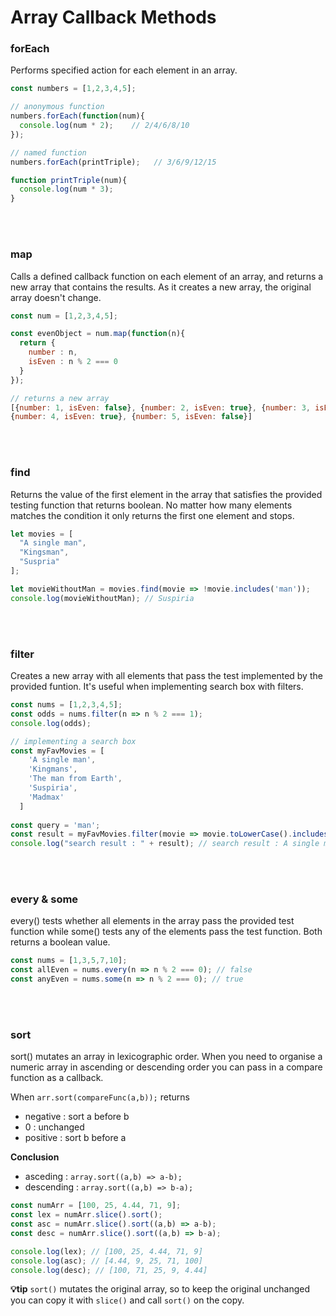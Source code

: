 # Array Callback Methods

### forEach  
Performs specified action for each element in an array.

```javascript
const numbers = [1,2,3,4,5];

// anonymous function
numbers.forEach(function(num){
  console.log(num * 2);    // 2/4/6/8/10
});

// named function
numbers.forEach(printTriple);   // 3/6/9/12/15

function printTriple(num){
  console.log(num * 3);   
}
```
<br/><br/>

### map
Calls a defined callback function on each element of an array, and returns a new array that contains the results. As it creates a new array, the original array doesn't change.
```javascript
const num = [1,2,3,4,5];

const evenObject = num.map(function(n){
  return {
    number : n,
    isEven : n % 2 === 0
  }
});

// returns a new array
[{number: 1, isEven: false}, {number: 2, isEven: true}, {number: 3, isEven: false},
{number: 4, isEven: true}, {number: 5, isEven: false}]
```
<br/><br/>

### find
Returns the value of the first element in the array that satisfies the provided testing function that returns boolean. No matter how many elements matches the condition it only returns the first one element and stops.
```javascript
let movies = [
  "A single man",
  "Kingsman",
  "Suspria"
];

let movieWithoutMan = movies.find(movie => !movie.includes('man'));
console.log(movieWithoutMan); // Suspiria
```
<br/><br/>

### filter
Creates a new array with all elements that pass the test implemented by the provided funtion. It's useful when implementing search box with filters.
```javascript
const nums = [1,2,3,4,5];
const odds = nums.filter(n => n % 2 === 1);
console.log(odds);

// implementing a search box
const myFavMovies = [
    'A single man',
    'Kingmans',
    'The man from Earth',
    'Suspiria',
    'Madmax'
  ]
  
const query = 'man';
const result = myFavMovies.filter(movie => movie.toLowerCase().includes(query));
console.log("search result : " + result); // search result : A single man,Kingmans,The man from Earth 
```
<br/><br/>

### every & some
every() tests whether all elements in the array pass the provided test function while some() tests any of the elements pass the test function. Both returns a boolean value. 
```javascript
const nums = [1,3,5,7,10];
const allEven = nums.every(n => n % 2 === 0); // false
const anyEven = nums.some(n => n % 2 === 0); // true
```
<br/><br/>

### sort
sort() mutates an array in lexicographic order. When you need to organise a numeric array in ascending or descending order you can pass in a compare function as a callback.  

When `arr.sort(compareFunc(a,b));` returns
* negative : sort a before b
* 0 : unchanged
* positive : sort b before a

**Conclusion**
* asceding : `array.sort((a,b) => a-b);`  
* descending : `array.sort((a,b) => b-a);`

```javascript
const numArr = [100, 25, 4.44, 71, 9];
const lex = numArr.slice().sort();
const asc = numArr.slice().sort((a,b) => a-b);
const desc = numArr.slice().sort((a,b) => b-a);

console.log(lex); // [100, 25, 4.44, 71, 9]
console.log(asc); // [4.44, 9, 25, 71, 100]
console.log(desc); // [100, 71, 25, 9, 4.44]
```

**💡tip**
`sort()` mutates the original array, so to keep the original unchanged you can copy it with `slice()` and call `sort()` on the copy. 
